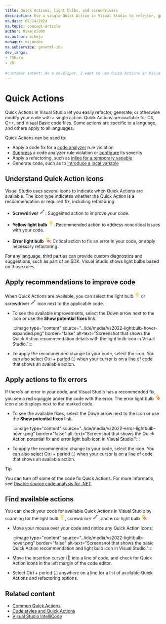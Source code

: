 ```yaml
---
title: Quick Actions, light bulbs, and screwdrivers
description: Use a single Quick Action in Visual Studio to refactor, generate, or modify your C#, C++, or Visual Basic code files to apply updates and fixes or generate code.
ms.date: 08/14/2024
ms.topic: concept-article
author: Mikejo5000
ms.author: mikejo
manager: mijacobs
ms.subservice: general-ide
dev_langs:
- CSharp
- VB

#customer intent: As a developer, I want to use Quick Actions in Visual Studio, so I can modify my code files to apply updates and fixes or generate code.
---
```


# Quick Actions

Quick Actions in Visual Studio let you easily refactor, generate, or otherwise modify your code with a single action. Quick Actions are available for C#, [C++](/cpp/ide/writing-and-refactoring-code-cpp), and Visual Basic code files. Some actions are specific to a language, and others apply to all languages.

Quick Actions can be used to:

- Apply a code fix for a [code analyzer](../code-quality/roslyn-analyzers-overview.md) rule violation
- [Suppress](../code-quality/use-roslyn-analyzers.md#suppress-violations) a code analyzer rule violation or [configure](../code-quality/use-roslyn-analyzers.md#set-rule-severity-from-the-light-bulb-menu) its severity
- Apply a refactoring, such as [inline for a temporary variable](../ide/reference/inline-temporary-variable.md)
- Generate code, such as to [introduce a local variable](../ide/reference/introduce-local-variable.md)

## Understand Quick Action icons

Visual Studio uses several icons to indicate when Quick Actions are available. The icon type indicates whether the Quick Action is a recommendation or required fix, including refactoring:

- **Screwdriver** ![screwdriver icon](media/screwdriver-icon.png): Suggested action to improve your code.

- **Yellow light bulb** ![light bulb icon](media/light-bulb-icon.png): Recommended action to address noncritical issues with your code.

- **Error light bulb** ![error light bulb icon](media/error-light-bulb-icon.png): Critical action to fix an error in your code, or apply necessary refactoring.

For any language, third parties can provide custom diagnostics and suggestions, such as part of an SDK. Visual Studio shows light bulbs based on those rules.

## Apply recommendations to improve code

When Quick Actions are available, you can select the light bulb ![light bulb icon](media/light-bulb-icon.png) or screwdriver ![screwdriver icon](media/screwdriver-icon.png) icon next to the applicable code.

- To see the available improvements, select the Down arrow next to the icon or use the **Show potential fixes** link. 

   :::image type="content" source="../ide/media/vs2022-lightbulb-hover-expanded.png" border="false" alt-text="Screenshot that shows the Quick Action recommendation details with the light bulb icon in Visual Studio.":::

- To apply the recommended change to your code, select the icon. You can also select Ctrl + period (.) when your cursor is on a line of code that shows an available action.

## Apply actions to fix errors

If there's an error in your code, and Visual Studio has a recommended fix, you see a red squiggle under the code with the error. The error light bulb ![error light bulb icon](media/error-light-bulb-icon.png) icon also displays next to the marked code.

- To see the available fixes, select the Down arrow next to the icon or use the **Show potential fixes** link. 

   :::image type="content" source="../ide/media/vs2022-error-lightbulb-hover.png" border="false" alt-text="Screenshot that shows the Quick Action potential fix and error light bulb icon in Visual Studio.":::

- To apply the recommended change to your code, select the icon. You can also select Ctrl + period (.) when your cursor is on a line of code that shows an available action.

> [!TIP]
> You can turn off some of the code fix Quick Actions. For more informatio, see [Disable source code analysis for .NET](../code-quality/disable-code-analysis.md).

## Find available actions

You can check your code for available Quick Actions in Visual Studio by scanning for the light bulb ![light bulb icon](media/light-bulb-icon.png), screwdriver ![screwdriver icon](media/screwdriver-icon.png), and error light bulb ![error light bulb icon](media/error-light-bulb-icon.png):

- Move your mouse over your code and notice any Quick Action icons:

   :::image type="content" source="../ide/media/vs2022-lightbulb-hover.png" border="false" alt-text="Screenshot that shows the basic Quick Action recommendation and light bulb icon in Visual Studio.":::

- Move the insertion cursor (|) into a line of code, and check for Quick Action icons in the left margin of the code editor.

- Select Ctrl + period (.) anywhere on a line for a list of available Quick Actions and refactoring options.

## Related content

- [Common Quick Actions](../ide/common-quick-actions.md)
- [Code styles and Quick Actions](../ide/code-styles-and-code-cleanup.md)
- [Visual Studio IntelliCode](/visualstudio/intellicode/intellicode-visual-studio)

